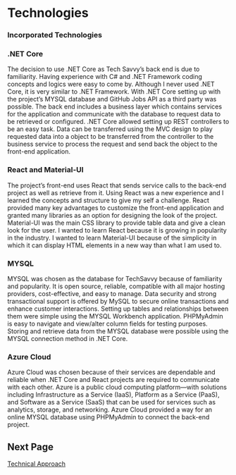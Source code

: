# Technologies

### Incorporated Technologies 

### .NET Core
The decision to use .NET Core as Tech Savvy’s back end is due to familiarity. Having experience with C# and .NET Framework coding concepts and logics were easy to come by. Although I never used .NET Core, it is very similar to .NET Framework. With .NET Core setting up with the project’s MYSQL database and GitHub Jobs API as a third party was possible. The back end includes a business layer which contains services for the application and communicate with the database to request data to be retrieved or configured.
.NET Core allowed setting up REST controllers to be an easy task. Data can be transferred using the MVC design to play requested data into a object to be transferred from the controller to the business service to process the request and send back the object to the front-end application. 

### React and Material-UI
The project’s front-end uses React that sends service calls to the back-end project as well as retrieve from it. Using React was a new experience and I learned the concepts and structure to give my self a challenge. React provided many key advantages to customize the front-end application and granted many libraries as an option for designing the look of the project. Material-UI was the main CSS library to provide table data and give a clean look for the user. I wanted to learn React because it is growing in popularity in the industry. I wanted to learn Material-UI because of the simplicity in which it can display HTML elements in a new way than what I am used to.

### MYSQL  
MYSQL was chosen as the database for TechSavvy because of familiarity and popularity. It is open source, reliable, compatible with all major hosting providers, cost-effective, and easy to manage. Data security and strong transactional support is offered by MySQL to secure online transactions and enhance customer interactions. Setting up tables and relationships between them were simple using the MYSQL Workbench application. PHPMyAdmin is easy to navigate and view/alter column fields for testing purposes. Storing and retrieve data from the MYSQL database were possible using the MYSQL connection method in .NET Core. 

### Azure Cloud
Azure Cloud was chosen because of their services are dependable and reliable when .NET Core and React projects are required to communicate with each other. Azure is a public cloud computing platform—with solutions including Infrastructure as a Service (IaaS), Platform as a Service (PaaS), and Software as a Service (SaaS) that can be used for services such as analytics, storage, and networking. Azure Cloud provided a way for an online MYSQL database using PHPMyAdmin to connect the back-end project.

## Next Page
[Technical Approach](https://github.com/ausstinh/Project-TechSavvy-/blob/main/TechnologyApproach.md)

